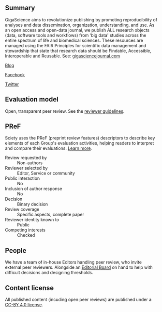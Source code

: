 ## Summary

GigaScience aims to revolutionize publishing by promoting reproducibility of analyses and data dissemination, organization, understanding, and use. As an open access and open-data journal, we publish ALL research objects (data, software tools and workflows) from 'big data' studies across the entire spectrum of life and biomedical sciences. These resources are managed using the FAIR Principles for scientific data management and stewardship that state that research data should be Findable, Accessible, Interoperable and Reusable. See: [gigasciencejournal.com](http://gigasciencejournal.com)

[Blog](http://gigasciencejournal.com/blog/)

[Facebook](https://www.facebook.com/GigaScience/)

[Twitter](https://twitter.com/gigaScience)

## Evaluation model

Open, transparent peer review. See the [reviewer guidelines](https://academic.oup.com/gigascience/pages/reviewer_guidelines).

## PReF

Sciety uses the PReF (preprint review features) descriptors to describe key elements of each Group's evaluation activities, helping readers to interpret and compare their evaluations.
[Learn more](https://osf.io/8zj9w/).

<dl class="group-page-pref">
    <dt>Review requested by</dt>
    <dd>Non-authors</dd>
    <dt>Reviewer selected by</dt>
    <dd>Editor, Service or community</dd>
    <dt>Public interaction</dt>
    <dd>No</dd>
    <dt>Inclusion of author response</dt>
    <dd>No</dd>
    <dt>Decision</dt>
    <dd>Binary decision</dd>
    <dt>Review coverage</dt>
    <dd>Specific aspects, complete paper</dd>
    <dt>Reviewer identity known to</dt>
    <dd>Public</dd>
    <dt>Competing interests</dt>
    <dd>Checked</dd>
</dl>

## People

We have a team of in-house Editors handling peer review, who invite external peer reviewers. Alongside an [Editorial Board](https://academic.oup.com/gigascience/pages/Editorial_Board) on hand to help with difficult decisions and designing thresholds.

## Content license

All published content (incuding open peer reviews) are published under a [CC-BY 4.0 license](https://creativecommons.org/licenses/by/4.0/).
